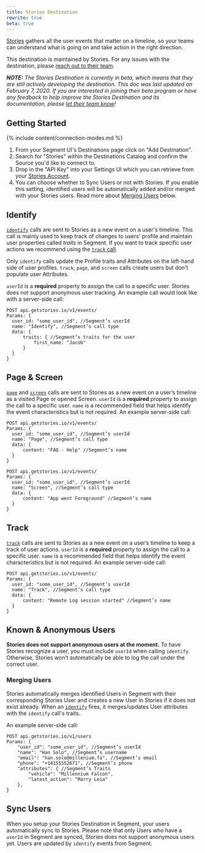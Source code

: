 ```yaml
---
title: Stories Destination
rewrite: true
beta: true
---
```


[Stories](https://www.getstories.io/?utm_source=segmentio&utm_medium=docs&utm_campaign=partners) gathers all the user events that matter on a timeline, so your teams can understand what is going on and take action in the right direction.

This destination is maintained by Stories. For any issues with the destination, please [reach out to their team](mailto:support@getstories.io).

_**NOTE:** The Stories Destination is currently in beta, which means that they are still actively developing the destination. This doc was last updated on February 7, 2020. If you are interested in joining their beta program or have any feedback to help improve the Stories Destination and its documentation, please [let  their team know](mailto:support@getstories.io)!_

## Getting Started

{% include content/connection-modes.md %}

1. From your Segment UI's Destinations page click on "Add Destination".
2. Search for "Stories" within the Destinations Catalog and confirm the Source you'd like to connect to.
3. Drop in the "API Key" into your Settings UI which you can retrieve from your [Stories Account](https://app.getstories.io/settings#/api).
4. You can choose whether to Sync Users or not with Stories. If you enable this setting, identified users will be automatically added and/or merged with your Stories users. Read more about [Merging Users](#Merging-Users) below.

## Identify

[`identify`](https://segment.com/docs/spec/identify/) calls are sent to Stories as a new event on a user's timeline. This call is mainly used to keep track of changes to users' profile and maintain user properties called _traits_ in Segment. If you want to track specific user actions we recommend using the [`track` call](#Track).

Only `identify` calls update the Profile traits and Attributes on the left-hand side of user profiles. `track`, `page`, and `screen` calls create users but don't populate user Attributes.

`userId` is a **required** property to assign the call to a specific user. Stories does not support anonymous user tracking.
An example call would look like with a server-side call:

```text
POST api.getstories.io/v1/events/
Params: {
  user_id: "some_user_id", //Segment’s userId
  name: "Identify", //Segment’s call type
  data: {
      traits: { //Segment’s traits for the user
          first_name: "Jacob"
      }
  }
}
```

## Page & Screen

[`page`](https://segment.com/docs/spec/page/) and [`screen`](https://segment.com/docs/spec/screen/) calls are sent to Stories as a new event on a user’s timeline as a visited Page or opened Screen.
`userId` is a **required** property to assign the call to a specific user. `name` is a recommended field that helps identify the event characteristics but is not required.
An example server-side call:

```text
POST api.getstories.io/v1/events/
Params: {
  user_id: "some_user_id", //Segment’s userId
  name: "Page", //Segment’s call type
  data: {
      content: "FAQ - Help" //Segment’s name
  }
}

POST api.getstories.io/v1/events/
Params: {
  user_id: "some_user_id", //Segment’s userId
  name: "Screen", //Segment’s call type
  data: {
      content: "App went Foreground" //Segment’s name
  }
}
```

## Track

[`track`](https://segment.com/docs/spec/track/) calls are sent to Stories as a new event on a user’s timeline to keep a track of user actions.
`userId` is a **required** property to assign the call to a specific user. `name` is a recommended field that helps identify the event characteristics but is not required.
An example server-side call:

```text
POST api.getstories.io/v1/events/
Params: {
  user_id: "some_user_id", //Segment’s userId
  name: "Track", //Segment’s call type
  data: {
      content: "Remote Log session started" //Segment’s name
  }
}
```

## Known & Anonymous Users

**Stories does not support anonymous users at the moment.**
To have Stories recognize a user, you must include `userId` when calling `identify`. Otherwise, Stories won’t automatically be able to log the call under the correct user.

### Merging Users

Stories automatically merges identified Users in Segment with their corresponding Stories User and creates a new User in Stories if it does not exist already. When an [`identify`](https://segment.com/docs/spec/identify/) fires, it merges/updates User attributes with the `identify` call's traits.

An example server-side call:

```text
POST api.getstories.io/v1/users
Params: {
    "user_id": "some_user_id", //Segment’s userId
    "name": "Han Solo", //Segment’s username
    "email": "han.solo@millenium.fa", //Segment’s email
    "phone": "+14155552671", //Segment’s phone
    "attributes": { //Segment’s Traits
        "vehicle": "Millennium Falcon",
        "latest_action": "Marry Leia"
    },
}
```

## Sync Users

When you setup your Stories Destination in Segment, your users automatically sync to Stories.
Please note that only Users who have a `userId` in Segment are synced, Stories does not support anonymous users yet. Users are updated by `identify` events from Segment.
